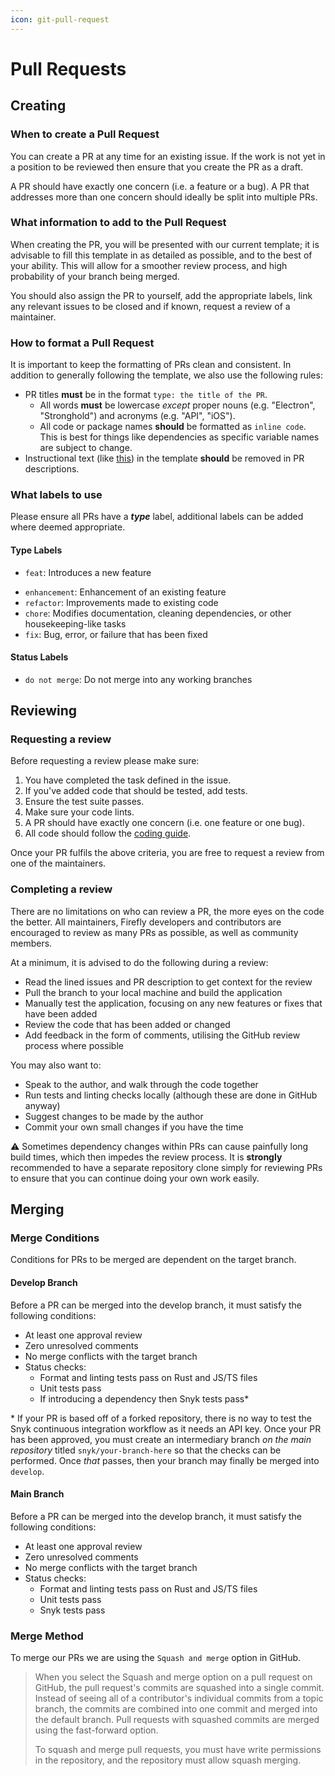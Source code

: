 ```yaml
---
icon: git-pull-request
---
```


# Pull Requests

## Creating

### When to create a Pull Request

You can create a PR at any time for an existing issue. If the work is not yet in a position to be reviewed then ensure that you create the PR as a draft.

A PR should have exactly one concern (i.e. a feature or a bug). A PR that addresses more than one concern should ideally be split into multiple PRs.

### What information to add to the Pull Request

When creating the PR, you will be presented with our current template; it is advisable to fill this template in as detailed as possible, and to the best of your ability. This will allow for a smoother review process, and high probability of your branch being merged.

You should also assign the PR to yourself, add the appropriate labels, link any relevant issues to be closed and if known, request a review of a maintainer.

### How to format a Pull Request

It is important to keep the formatting of PRs clean and consistent. In addition to generally following the template, we also use the following rules:

- PR titles __must__ be in the format `type: the title of the PR`.
  - All words __must__ be lowercase _except_ proper nouns (e.g. "Electron", "Stronghold") and acronyms (e.g. "API", "iOS").
  - All code or package names __should__ be formatted as `inline code`. This is best for things like dependencies as specific variable names are subject to change.
- Instructional text (like [this](https://github.com/iotaledger/firefly/blob/develop/.github/pull_request_template.md?plain=1#L13)) in the template __should__ be removed in PR descriptions.

### What labels to use

Please ensure all PRs have a ___type___ label, additional labels can be added where deemed appropriate.

#### Type Labels

* `feat`: Introduces a new feature
- `enhancement`: Enhancement of an existing feature
- `refactor`: Improvements made to existing code
- `chore`: Modifies documentation, cleaning dependencies, or other housekeeping-like tasks
- `fix`: Bug, error, or failure that has been fixed

#### Status Labels

* `do not merge`: Do not merge into any working branches

## Reviewing

### Requesting a review

Before requesting a review please make sure:

1. You have completed the task defined in the issue.
1. If you've added code that should be tested, add tests.
2. Ensure the test suite passes.
3. Make sure your code lints.
4. A PR should have exactly one concern (i.e. one feature or one bug).
5. All code should follow the [coding guide](https://github.com/iotaledger/firefly/wiki/Coding-Guide).  

Once your PR fulfils the above criteria, you are free to request a review from one of the maintainers.

### Completing a review

There are no limitations on who can review a PR, the more eyes on the code the better. All maintainers, Firefly developers and contributors are encouraged to review as many PRs as possible, as well as community members.

At a minimum, it is advised to do the following during a review:
- Read the lined issues and PR description to get context for the review
- Pull the branch to your local machine and build the application
- Manually test the application, focusing on any new features or fixes that have been added
- Review the code that has been added or changed
- Add feedback in the form of comments, utilising the GitHub review process where possible

You may also want to:
- Speak to the author, and walk through the code together
- Run tests and linting checks locally (although these are done in GitHub anyway)
- Suggest changes to be made by the author
- Commit your own small changes if you have the time

:warning: Sometimes dependency changes within PRs can cause painfully long build times, which then impedes the review process. It is **strongly** recommended to have a separate repository clone simply for reviewing PRs to ensure that you can continue doing your own work easily.

## Merging

### Merge Conditions

Conditions for PRs to be merged are dependent on the target branch.

#### Develop Branch

Before a PR can be merged into the develop branch, it must satisfy the following conditions:
- At least one approval review
- Zero unresolved comments
- No merge conflicts with the target branch
- Status checks:
  - Format and linting tests pass on Rust and JS/TS files
  - Unit tests pass
  - If introducing a dependency then Snyk tests pass*

\* If your PR is based off of a forked repository, there is no way to test the Snyk continuous integration workflow as it needs an API key. Once your PR has been approved, you must create an intermediary branch _on the main repository_ titled `snyk/your-branch-here` so that the checks can be performed. Once _that_ passes, then your branch may finally be merged into `develop`.

#### Main Branch

Before a PR can be merged into the develop branch, it must satisfy the following conditions:
- At least one approval review
- Zero unresolved comments
- No merge conflicts with the target branch
- Status checks:
  - Format and linting tests pass on Rust and JS/TS files
  - Unit tests pass
  - Snyk tests pass

### Merge Method

To merge our PRs we are using the `Squash and merge` option in GitHub.
> When you select the Squash and merge option on a pull request on GitHub, the pull request's commits are squashed into a single commit. Instead of seeing all of a contributor's individual commits from a topic branch, the commits are combined into one commit and merged into the default branch. Pull requests with squashed commits are merged using the fast-forward option.
>
> To squash and merge pull requests, you must have write permissions in the repository, and the repository must allow squash merging.
